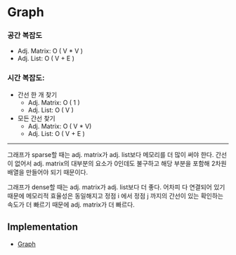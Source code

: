 # Graph

### 공간 복잡도
- Adj. Matrix: O ( V * V )
- Adj. List: O ( V + E )

### 시간 복잡도: 
- 간선 한 개 찾기
  - Adj. Matrix: O ( 1 )
  - Adj. List: O ( V )
- 모든 간선 찾기
  - Adj. Matrix: O ( V * V)
  - Adj. List: O ( V + E )

--- 
그래프가 sparse할 때는 adj. matrix가 adj. list보다 메모리를 더 많이 써야 한다. 간선이 없어서
adj. matrix의 대부분의 요소가 0인데도 불구하고 해당 부분을 포함해 2차원 배열을 만들어야 되기 때문이다. 

그래프가 dense할 때는 adj. matrix가 adj. list보다 더 좋다. 어차피 다 연결되어 있기 때문에 
메모리적 효율성은 동일해지고 정점 i 에서 정점 j 까지의 간선이 있는 확인하는 속도가 더 빠르기 때문에
adj. matrix가 더 빠르다.

## Implementation
- [Graph](implementation/graph.py)
